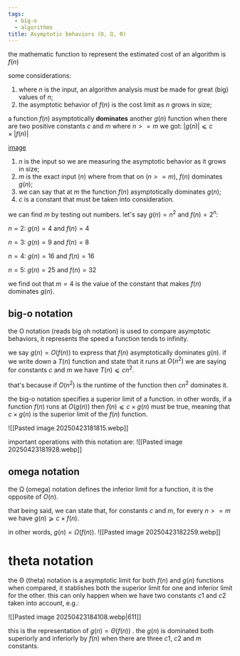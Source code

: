 ```yaml
---
tags:
  - big-o
  - algorithms
title: Asymptotic behaviors (O, Ω, Θ)
---
```

the mathematic function to represent the estimated cost of an algorithm is $f(n)$

some considerations:
1. where $n$ is the input, an algorithm analysis must be made for great (big) values of $n$;
2. the asymptotic behavior of $f(n)$ is the cost limit as $n$ grows in size;

a function $f(n)$ asymptotically **dominates** another $g(n)$ function when there are two positive constants $c$ and $m$ where $n >= m$ we got: $|g(n)| ⩽ c × |f (n)|$

[image](https://github.com/guisaliba/brain/blob/main/images/Pasted%20image%2020250423175940.webp)
1. $n$ is the input so we are measuring the asymptotic behavior as it grows in size;
2. $m$ is the exact input ($n$) where from that on ($n>=m$), $f(n)$ dominates $g(n)$;
3. we can say that at $m$ the function $f(n)$ asymptotically dominates $g(n)$;
4. $c$ is a constant that must be taken into consideration.

we can find $m$ by testing out numbers. let's say $g(n) = n^2$ and $f (n) = 2^n$:

$n = 2$: $g(n) = 4$ and $f(n) = 4$

$n = 3$: $g(n) = 9$ and $f(n) = 8$

$n = 4$: $g(n) = 16$ and $f(n) = 16$

$n = 5$: $g(n) = 25$ and $f(n) = 32$

we find out that $m = 4$ is the value of the constant that makes $f(n)$ dominates $g(n)$.

## big-o notation
the O notation (reads big oh notation) is used to compare asymptotic behaviors, it represents the speed a function tends to infinity.

we say $g(n) = O(f (n))$ to express that $f(n)$ asymptotically dominates $g(n)$. if we write down a $T(n)$ function and state that it runs at $O(n^2)$ we are saying for constants $c$ and $m$ we have $T(n) ⩽ cn^2$.

that's because if $O(n^2)$ is the runtime of the function then $cn^2$ dominates it.

the big-o notation specifies a superior limit of a function. in other words, if a function $f(n)$ runs at $O(g(n))$ then $f(n) ⩽ c×g(n)$ must be true, meaning that $c×g(n)$ is the superior limit of the $f(n)$ function.

![[Pasted image 20250423181815.webp]]

important operations with this notation are:
![[Pasted image 20250423181928.webp]]

## omega notation
the Ω (omega) notation defines the inferior limit for a function, it is the opposite of $O(n)$.

that being said, we can state that, for constants $c$ and $m$, for every $n >= m$ we have $g(n) ⩾ c × f (n)$.

in other words, $g(n) = Ω(f(n))$.
![[Pasted image 20250423182259.webp]]

# theta notation
the Θ (theta) notation is a asymptotic limit for both $f(n)$ and $g(n)$ functions when compared, it stablishes both the superior limit for one and inferior limit for the other.
this can only happen when we have two constants $c1$ and $c2$ taken into account, e.g.:

![[Pasted image 20250423184108.webp|611]]

this is the representation of $g(n) = Θ(f(n))$ . the $g(n)$ is dominated both superiorly and inferiorly by $f(n)$ when there are three $c1$, $c2$ and $m$ constants.